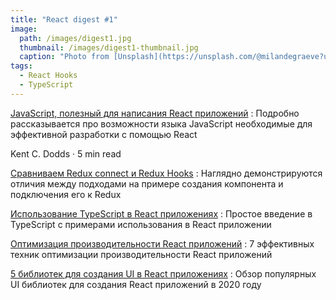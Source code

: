 ```yaml
---
title: "React digest #1"
image: 
  path: /images/digest1.jpg
  thumbnail: /images/digest1-thumbnail.jpg
  caption: "Photo from [Unsplash](https://unsplash.com/@milandegraeve?utm_source=unsplash&amp;utm_medium=referral&amp;utm_content=creditCopyText)"
tags:
  - React Hooks
  - TypeScript
---
```


[JavaScript, полезный для написания React приложений](https://kentcdodds.com/blog/javascript-to-know-for-react)
: Подробно рассказывается про возможности языка JavaScript необходимые для эффективной разработки с помощью React
<div class="read-time">
  Kent C. Dodds &middot; 5 min read
</div>

[Сравниваем Redux connect и Redux Hooks](https://itnext.io/how-existing-redux-patterns-compare-to-the-new-redux-hooks-b56134c650d2?gi=150c83cf5819)
: Наглядно демонстрируются отличия между подходами на примере создания компонента и подключения его к Redux

[Использование TypeScript в React приложениях](https://simonknott.de/articles/Using-TypeScript-with-React.html)
: Простое введение в TypeScript с примерами использования в React приложении

[Оптимизация производительности React приложений](https://blog.logrocket.com/7-optimization-techniques-in-react/)
: 7 эффективных техник оптимизации производительности React приложений

[5 библиотек для создания UI в React приложениях](https://dev.to/graphqleditor/5-react-ui-libraries-you-need-to-check-out-in-2020-2g6o)
: Обзор популярных UI библиотек для создания React приложений в 2020 году